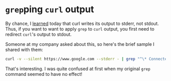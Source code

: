 # `grep`ping `curl` output

By chance, I [learned](https://unix.stackexchange.com/a/166360) today that curl writes its output to stderr, not stdout. Thus, if you want to want to apply `grep` to `curl` output, you first need to redirect `curl`'s output to stdout.

Someone at my company asked about this, so here's the brief sample I shared with them:

```sh
curl -v --silent https://www.google.com --stderr - | grep "^\* Connected to"
```

That's interesting. I was quite confused at first when my original `grep` command seemed to have no effect!
